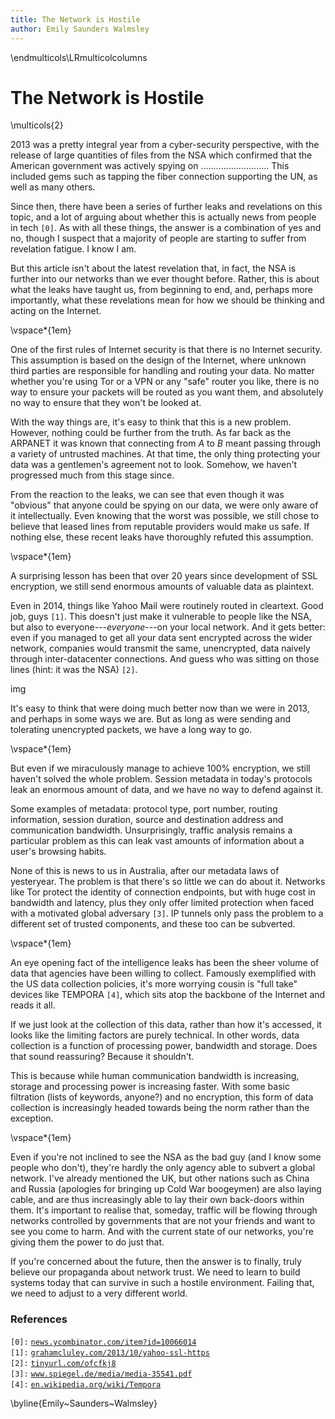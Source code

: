 ```yaml
---
title: The Network is Hostile
author: Emily Saunders Walmsley
---
```


\endmulticols\LRmulticolcolumns

The Network is Hostile
======================

\multicols{2}

2013 was a pretty integral year from a cyber-security perspective, with the
release of large quantities of files from the NSA which confirmed that the
American government was actively spying on ...........................  This
included gems such as tapping the fiber connection supporting the UN, as well
as many others.

Since then, there have been a series of further leaks and revelations on this
topic, and a lot of arguing about whether this is actually news from people in
tech `[0]`.  As with all these things, the answer is a combination of yes and
no, though I suspect that a majority of people are starting to suffer from
revelation fatigue.  I know I am.

But this article isn't about the latest revelation that, in fact, the NSA is
further into our networks than we ever thought before. Rather, this is about
what the leaks have taught us, from beginning to end, and, perhaps more
importantly, what these revelations mean for how we should be thinking and
acting on the Internet.

\vspace*{1em}

One of the first rules of Internet security is that there is no Internet
security.  This assumption is based on the design of the Internet, where
unknown third parties are responsible for handling and routing your data.  No
matter whether you're using Tor or a VPN or any "safe" router you like, there
is no way to ensure your packets will be routed as you want them, and
absolutely no way to ensure that they won't be looked at.

With the way things are, it's easy to think that this is a new problem.
However, nothing could be further from the truth.  As far back as the ARPANET
it was known that connecting from _A_ to _B_ meant passing through a variety
of untrusted machines.  At that time, the only thing protecting your data was
a gentlemen's agreement not to look.  Somehow, we haven't progressed much from
this stage since.

From the reaction to the leaks, we can see that even though it was "obvious"
that anyone could be spying on our data, we were only aware of it
intellectually.  Even knowing that the worst was possible, we still chose to
believe that leased lines from reputable providers would make us safe.  If
nothing else, these recent leaks have thoroughly refuted this assumption.

\vspace*{1em}

A surprising lesson has been that over 20 years since development of SSL
encryption, we still send enormous amounts of valuable data as plaintext.

Even in 2014, things like Yahoo Mail were routinely routed in cleartext.  Good
job, guys `[1]`.  This doesn't just make it vulnerable to people like the NSA,
but also to everyone---_everyone_---on your local network.  And it gets
better: even if you managed to get all your data sent encrypted across the
wider network, companies would transmit the same, unencrypted, data naively
through inter-datacenter connections.  And guess who was sitting on those
lines (hint: it was the NSA) `[2]`.

img

It's easy to think that were doing much better now than we were in 2013, and
perhaps in some ways we are.  But as long as were sending and tolerating
unencrypted packets, we have a long way to go.

\vspace*{1em}

But even if we miraculously manage to achieve 100% encryption, we still
haven't solved the whole problem.  Session metadata in today's protocols leak
an enormous amount of data, and we have no way to defend against it.

Some examples of metadata: protocol type, port number, routing information,
session duration, source and destination address and communication bandwidth.
Unsurprisingly, traffic analysis remains a particular problem as this can leak
vast amounts of information about a user's browsing habits.

None of this is news to us in Australia, after our metadata laws of
yesteryear.  The problem is that there's so little we can do about it.
Networks like Tor protect the identity of connection endpoints, but with huge
cost in bandwidth and latency, plus they only offer limited protection when
faced with a motivated global adversary `[3]`.  IP tunnels only pass the
problem to a different set of trusted components, and these too can be
subverted.

\vspace*{1em}

An eye opening fact of the intelligence leaks has been the sheer volume of
data that agencies have been willing to collect.  Famously exemplified with
the US data collection policies, it's more worrying cousin is "full take"
devices like TEMPORA `[4]`, which sits atop the backbone of the Internet and
reads it all.

If we just look at the collection of this data, rather than how it's accessed,
it looks like the limiting factors are purely technical.  In other words, data
collection is a function of processing power, bandwidth and storage.  Does
that sound reassuring? Because it shouldn't.

This is because while human communication bandwidth is increasing, storage and
processing power is increasing faster.  With some basic filtration (lists of
keywords, anyone?) and no encryption, this form of data collection is
increasingly headed towards being the norm rather than the exception.

\vspace*{1em}

Even if you're not inclined to see the NSA as the bad guy (and I know some
people who don't), they're hardly the only agency able to subvert a global
network.  I've already mentioned the UK, but other nations such as China and
Russia (apologies for bringing up Cold War boogeymen) are also laying cable,
and are thus increasingly able to lay their own back-doors within them.  It's
important to realise that, someday, traffic will be flowing through networks
controlled by governments that are not your friends and want to see you come
to harm.  And with the current state of our networks, you're giving them the
power to do just that.

If you're concerned about the future, then the answer is to finally, truly
believe our propaganda about network trust.  We need to learn to build systems
today that can survive in such a hostile environment.  Failing that, we need
to adjust to a very different world.


### References ###

`[0]:` [`news.ycombinator.com/item?id=10066014`](https://news.ycombinator.com/item?id=10066014)  
`[1]:` [`grahamcluley.com/2013/10/yahoo-ssl-https`](https://grahamcluley.com/2013/10/yahoo-ssl-https/)  
`[2]:` [`tinyurl.com/ofcfkj8`](http://tinyurl.com/ofcfkj8)  
`[3]:` [`www.spiegel.de/media/media-35541.pdf`](http://www.spiegel.de/media/media-35541.pdf)  
`[4]:` [`en.wikipedia.org/wiki/Tempora`](https://en.wikipedia.org/wiki/Tempora)


\byline{Emily~Saunders~Walmsley}
